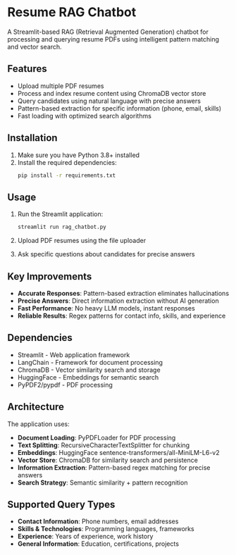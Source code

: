 # Resume RAG Chatbot

A Streamlit-based RAG (Retrieval Augmented Generation) chatbot for processing and querying resume PDFs using intelligent pattern matching and vector search.

## Features

- Upload multiple PDF resumes
- Process and index resume content using ChromaDB vector store
- Query candidates using natural language with precise answers
- Pattern-based extraction for specific information (phone, email, skills)
- Fast loading with optimized search algorithms

## Installation

1. Make sure you have Python 3.8+ installed
2. Install the required dependencies:
   ```bash
   pip install -r requirements.txt
   ```

## Usage

1. Run the Streamlit application:
   ```bash
   streamlit run rag_chatbot.py
   ```

2. Upload PDF resumes using the file uploader
3. Ask specific questions about candidates for precise answers

## Key Improvements

- **Accurate Responses**: Pattern-based extraction eliminates hallucinations
- **Precise Answers**: Direct information extraction without AI generation
- **Fast Performance**: No heavy LLM models, instant responses
- **Reliable Results**: Regex patterns for contact info, skills, and experience

## Dependencies

- Streamlit - Web application framework
- LangChain - Framework for document processing
- ChromaDB - Vector similarity search and storage
- HuggingFace - Embeddings for semantic search
- PyPDF2/pypdf - PDF processing

## Architecture

The application uses:
- **Document Loading**: PyPDFLoader for PDF processing
- **Text Splitting**: RecursiveCharacterTextSplitter for chunking
- **Embeddings**: HuggingFace sentence-transformers/all-MiniLM-L6-v2
- **Vector Store**: ChromaDB for similarity search and persistence
- **Information Extraction**: Pattern-based regex matching for precise answers
- **Search Strategy**: Semantic similarity + pattern recognition

## Supported Query Types

- **Contact Information**: Phone numbers, email addresses
- **Skills & Technologies**: Programming languages, frameworks
- **Experience**: Years of experience, work history
- **General Information**: Education, certifications, projects
